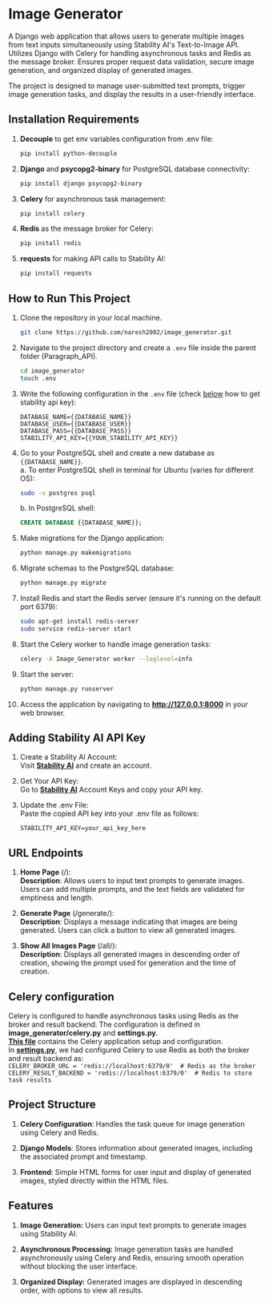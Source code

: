 # Image Generator
A Django web application that allows users to generate multiple images from text inputs simultaneously using Stability AI's Text-to-Image API.
Utilizes Django with Celery for handling asynchronous tasks and Redis as the message broker.
Ensures proper request data validation, secure image generation, and organized display of generated images.

The project is designed to manage user-submitted text prompts, trigger image generation tasks, and display the results in a user-friendly interface.


## Installation Requirements

1. **Decouple** to get env variables configuration from .env file:  
    ```bash
    pip install python-decouple
    ```
2. **Django** and **psycopg2-binary** for PostgreSQL database connectivity:  
    ```bash
    pip install django psycopg2-binary
    ```
3. **Celery** for asynchronous task management:  
    ```bash
    pip install celery
    ```
4. **Redis** as the message broker for Celery:  
    ```bash
    pip install redis
    ```
5. **requests** for making API calls to Stability AI:  
    ```bash
    pip install requests
    ```

## How to Run This Project

1. Clone the repository in your local machine.  
    ```bash
    git clone https://github.com/naresh2002/image_generator.git
    ```

2. Navigate to the project directory and create a `.env` file inside the parent folder (Paragraph_API).  
    ```bash
    cd image_generator
    touch .env
    ```

3. Write the following configuration in the `.env` file (check [below](#adding-stability-ai-api-key) how to get stability api key):  
    ```plaintext
    DATABASE_NAME={{DATABASE_NAME}}
    DATABASE_USER={{DATABASE_USER}}
    DATABASE_PASS={{DATABASE_PASS}}
    STABILITY_API_KEY={{YOUR_STABILITY_API_KEY}}
    ```

4. Go to your PostgreSQL shell and create a new database as `{{DATABASE_NAME}}`.  
    a. To enter PostgreSQL shell in terminal for Ubuntu (varies for different OS):  
    ```bash
    sudo -u postgres psql
    ```
    b. In PostgreSQL shell:  
    ```sql
    CREATE DATABASE {{DATABASE_NAME}};
    ```

5. Make migrations for the Django application:  
    ```bash
    python manage.py makemigrations
    ```

6. Migrate schemas to the PostgreSQL database:  
    ```bash
    python manage.py migrate
    ```

7. Install Redis and start the Redis server (ensure it's running on the default port 6379):  
    ```bash
    sudo apt-get install redis-server
    sudo service redis-server start
    ```

8. Start the Celery worker to handle image generation tasks:  
    ```bash
    celery -A Image_Generator worker --loglevel=info
    ```

9. Start the server:  
    ```bash
    python manage.py runserver
    ```

10. Access the application by navigating to **http://127.0.0.1:8000** in your web browser.


## Adding Stability AI API Key

1. Create a Stability AI Account:  
    Visit [**Stability AI**](https://platform.stability.ai/) and create an account.

2. Get Your API Key:  
    Go to [**Stability AI**](https://platform.stability.ai/account/keys) Account Keys and copy your API key.

3. Update the .env File:  
    Paste the copied API key into your .env file as follows:
    ```plaintext
    STABILITY_API_KEY=your_api_key_here
    ```

## URL Endpoints

1. **Home Page** (/):  
    **Description**: Allows users to input text prompts to generate images. Users can add multiple prompts, and the text fields are validated for emptiness and length.

2. **Generate Page** (/generate/):  
    **Description**: Displays a message indicating that images are being generated. Users can click a button to view all generated images.

3. **Show All Images Page** (/all/):  
    **Description**: Displays all generated images in descending order of creation, showing the prompt used for generation and the time of creation.

## Celery configuration

Celery is configured to handle asynchronous tasks using Redis as the broker and result backend. The configuration is defined in **image_generator/celery.py** and **settings.py**.  
[**This file**](image_generator/celery.py) contains the Celery application setup and configuration.  
In [**settings.py**](image_generator/settings.py), we had configured Celery to use Redis as both the broker and result backend as:  
    ```
    CELERY_BROKER_URL = 'redis://localhost:6379/0'  # Redis as the broker
    ```  
    ```
    CELERY_RESULT_BACKEND = 'redis://localhost:6379/0'  # Redis to store task results
    ```

## Project Structure

1. **Celery Configuration**: Handles the task queue for image generation using Celery and Redis.

2. **Django Models**: Stores information about generated images, including the associated prompt and timestamp.

3. **Frontend**: Simple HTML forms for user input and display of generated images, styled directly within the HTML files.


## Features

1. **Image Generation:** Users can input text prompts to generate images using Stability AI.

2. **Asynchronous Processing:** Image generation tasks are handled asynchronously using Celery and Redis, ensuring smooth operation without blocking the user interface.

3. **Organized Display:** Generated images are displayed in descending order, with options to view all results.
